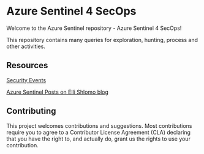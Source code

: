 # Azure Sentinel 4 SecOps

Welcome to the Azure Sentinel repository - Azure Sentinel 4 SecOps!

This repository contains many queries for exploration, hunting, process and other activities.

## Resources

[Security Events](https://github.com/eshlomo1/AzureSentinel4SecOps/tree/master/Security%20Events)

[Azure Sentinel Posts on Elli Shlomo blog](https://eshlomo.us)

## Contributing

This project welcomes contributions and suggestions. Most contributions require you to agree to a Contributor License Agreement (CLA) declaring that you have the right to, and actually do, grant us
the rights to use your contribution.
